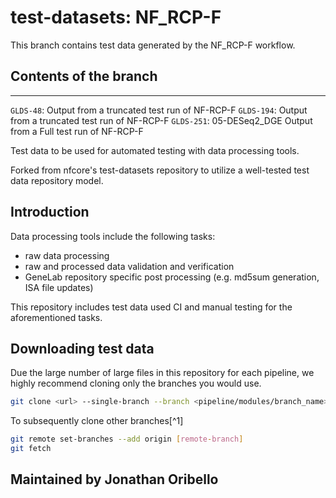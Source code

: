 # test-datasets: NF_RCP-F

This branch contains test data generated by the NF_RCP-F workflow.

## Contents of the branch

---

`GLDS-48`: Output from a truncated test run of NF-RCP-F
`GLDS-194`: Output from a truncated test run of NF-RCP-F
`GLDS-251`: 05-DESeq2_DGE Output from a Full test run of NF-RCP-F

Test data to be used for automated testing with data processing tools.

Forked from nfcore's test-datasets repository to utilize a well-tested test data repository model.
## Introduction

Data processing tools include the following tasks:

- raw data processing
- raw and processed data validation and verification
- GeneLab repository specific post processing (e.g. md5sum generation, ISA file updates)

This repository includes test data used CI and manual testing for the aforementioned tasks.

## Downloading test data

Due the large number of large files in this repository for each pipeline, we highly recommend cloning only the branches you would use.

```bash
git clone <url> --single-branch --branch <pipeline/modules/branch_name>
```

To subsequently clone other branches[^1]

```bash
git remote set-branches --add origin [remote-branch]
git fetch
```

## Maintained by Jonathan Oribello
